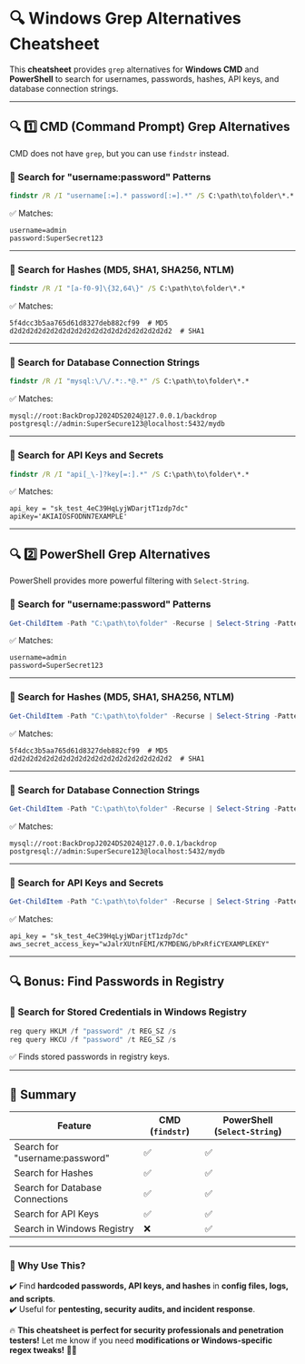 # 🔍 Windows Grep Alternatives Cheatsheet

This **cheatsheet** provides `grep` alternatives for **Windows CMD** and **PowerShell** to search for usernames, passwords, hashes, API keys, and database connection strings.

---

## **🔍 1️⃣ CMD (Command Prompt) Grep Alternatives**
CMD does not have `grep`, but you can use `findstr` instead.

### **🔹 Search for "username:password" Patterns**
```cmd
findstr /R /I "username[:=].* password[:=].*" /S C:\path\to\folder\*.*
```
✅ Matches:
```
username=admin
password:SuperSecret123
```

---

### **🔹 Search for Hashes (MD5, SHA1, SHA256, NTLM)**
```cmd
findstr /R /I "[a-f0-9]\{32,64\}" /S C:\path\to\folder\*.*
```
✅ Matches:
```
5f4dcc3b5aa765d61d8327deb882cf99  # MD5
d2d2d2d2d2d2d2d2d2d2d2d2d2d2d2d2d2d2d2d2  # SHA1
```

---

### **🔹 Search for Database Connection Strings**
```cmd
findstr /R /I "mysql:\/\/.*:.*@.*" /S C:\path\to\folder\*.*
```
✅ Matches:
```
mysql://root:BackDropJ2024DS2024@127.0.0.1/backdrop
postgresql://admin:SuperSecure123@localhost:5432/mydb
```

---

### **🔹 Search for API Keys and Secrets**
```cmd
findstr /R /I "api[_\-]?key[=:].*" /S C:\path\to\folder\*.*
```
✅ Matches:
```
api_key = "sk_test_4eC39HqLyjWDarjtT1zdp7dc"
apiKey='AKIAIOSFODNN7EXAMPLE'
```

---

## **🔍 2️⃣ PowerShell Grep Alternatives**
PowerShell provides more powerful filtering with `Select-String`.

### **🔹 Search for "username:password" Patterns**
```powershell
Get-ChildItem -Path "C:\path\to\folder" -Recurse | Select-String -Pattern "username[:=].* password[:=].*" -CaseSensitive
```
✅ Matches:
```
username=admin
password=SuperSecret123
```

---

### **🔹 Search for Hashes (MD5, SHA1, SHA256, NTLM)**
```powershell
Get-ChildItem -Path "C:\path\to\folder" -Recurse | Select-String -Pattern "[a-f0-9]{32,64}" -CaseSensitive
```
✅ Matches:
```
5f4dcc3b5aa765d61d8327deb882cf99  # MD5
d2d2d2d2d2d2d2d2d2d2d2d2d2d2d2d2d2d2d2d2  # SHA1
```

---

### **🔹 Search for Database Connection Strings**
```powershell
Get-ChildItem -Path "C:\path\to\folder" -Recurse | Select-String -Pattern "([a-zA-Z_]*\s*=\s*[\"']?[a-z]+:\/\/[a-zA-Z0-9._%-]+:[a-zA-Z0-9%^&*()_+=-]+@[a-zA-Z0-9._-]+\/[a-zA-Z0-9._-]+)" -CaseSensitive
```
✅ Matches:
```
mysql://root:BackDropJ2024DS2024@127.0.0.1/backdrop
postgresql://admin:SuperSecure123@localhost:5432/mydb
```

---

### **🔹 Search for API Keys and Secrets**
```powershell
Get-ChildItem -Path "C:\path\to\folder" -Recurse | Select-String -Pattern "(api[_\-]?key[=:].*|aws[_\-]?secret[_\-]?access[_\-]?key[=:].*)" -CaseSensitive
```
✅ Matches:
```
api_key = "sk_test_4eC39HqLyjWDarjtT1zdp7dc"
aws_secret_access_key="wJalrXUtnFEMI/K7MDENG/bPxRfiCYEXAMPLEKEY"
```

---

## **🔍 Bonus: Find Passwords in Registry**
### **🔹 Search for Stored Credentials in Windows Registry**
```powershell
reg query HKLM /f "password" /t REG_SZ /s
reg query HKCU /f "password" /t REG_SZ /s
```
✅ Finds stored passwords in registry keys.

---

## **🚀 Summary**
| Feature | CMD (`findstr`) | PowerShell (`Select-String`) |
|---------|----------------|-----------------------------|
| Search for "username:password" | ✅ | ✅ |
| Search for Hashes | ✅ | ✅ |
| Search for Database Connections | ✅ | ✅ |
| Search for API Keys | ✅ | ✅ |
| Search in Windows Registry | ❌ | ✅ |

---

### **🚀 Why Use This?**
✔️ Find **hardcoded passwords, API keys, and hashes** in **config files, logs, and scripts**.  
✔️ Useful for **pentesting, security audits, and incident response**.  

🔥 **This cheatsheet is perfect for security professionals and penetration testers!** Let me know if you need **modifications or Windows-specific regex tweaks!** 🚀🔥

